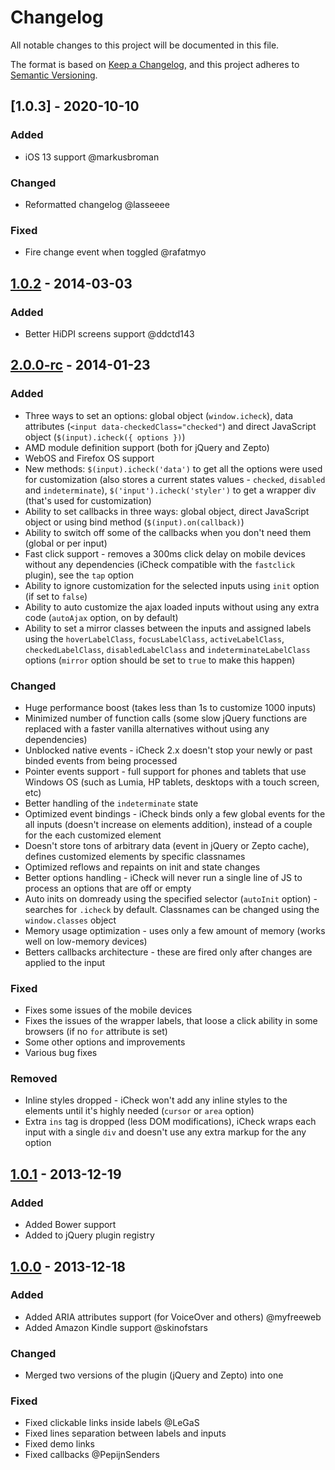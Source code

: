 # Changelog
All notable changes to this project will be documented in this file.

The format is based on [Keep a Changelog](https://keepachangelog.com/en/1.0.0/),
and this project adheres to [Semantic Versioning](https://semver.org/spec/v2.0.0.html).

## [1.0.3] - 2020-10-10

### Added
- iOS 13 support @markusbroman

### Changed
- Reformatted changelog @lasseeee

### Fixed
- Fire change event when toggled @rafatmyo

## [1.0.2] - 2014-03-03

### Added
- Better HiDPI screens support @ddctd143

## [2.0.0-rc] - 2014-01-23

### Added
- Three ways to set an options: global object (`window.icheck`), data attributes (`<input data-checkedClass="checked"`) and direct JavaScript object (`$(input).icheck({ options })`)
- AMD module definition support (both for jQuery and Zepto)
- WebOS and Firefox OS support
- New methods: `$(input).icheck('data')` to get all the options were used for customization (also stores a current states values - `checked`, `disabled` and `indeterminate`), `$('input').icheck('styler')` to get a wrapper div (that's used for customization)
- Ability to set callbacks in three ways: global object, direct JavaScript object or using bind method (`$(input).on(callback)`)
- Ability to switch off some of the callbacks when you don't need them (global or per input)
- Fast click support - removes a 300ms click delay on mobile devices without any dependencies (iCheck compatible with the `fastclick` plugin), see the `tap` option
- Ability to ignore customization for the selected inputs using `init` option (if set to `false`)
- Ability to auto customize the ajax loaded inputs without using any extra code (`autoAjax` option, on by default)
- Ability to set a mirror classes between the inputs and assigned labels using the `hoverLabelClass`, `focusLabelClass`, `activeLabelClass`, `checkedLabelClass`, `disabledLabelClass` and `indeterminateLabelClass` options (`mirror` option should be set to `true` to make this happen)

### Changed
- Huge performance boost (takes less than 1s to customize 1000 inputs)
- Minimized number of function calls (some slow jQuery functions are replaced with a faster vanilla alternatives without using any dependencies)
- Unblocked native events - iCheck 2.x doesn't stop your newly or past binded events from being processed
- Pointer events support - full support for phones and tablets that use Windows OS (such as Lumia, HP tablets, desktops with a touch screen, etc)
- Better handling of the `indeterminate` state
- Optimized event bindings - iCheck binds only a few global events for the all inputs (doesn't increase on elements addition), instead of a couple for the each customized element
- Doesn't store tons of arbitrary data (event in jQuery or Zepto cache), defines customized elements by specific classnames
- Optimized reflows and repaints on init and state changes
- Better options handling - iCheck will never run a single line of JS to process an options that are off or empty
- Auto inits on domready using the specified selector (`autoInit` option) - searches for `.icheck` by default. Classnames can be changed using the `window.classes` object
- Memory usage optimization - uses only a few amount of memory (works well on low-memory devices)
- Betters callbacks architecture - these are fired only after changes are applied to the input

### Fixed
- Fixes some issues of the mobile devices
- Fixes the issues of the wrapper labels, that loose a click ability in some browsers (if no `for` attribute is set)
- Some other options and improvements
- Various bug fixes

### Removed
- Inline styles dropped - iCheck won't add any inline styles to the elements until it's highly needed (`cursor` or `area` option)
- Extra `ins` tag is dropped (less DOM modifications), iCheck wraps each input with a single `div` and doesn't use any extra markup for the any option

## [1.0.1] - 2013-12-19

### Added
- Added Bower support
- Added to jQuery plugin registry

## [1.0.0] - 2013-12-18

### Added
- Added ARIA attributes support (for VoiceOver and others) @myfreeweb
- Added Amazon Kindle support @skinofstars

### Changed
- Merged two versions of the plugin (jQuery and Zepto) into one

### Fixed
- Fixed clickable links inside labels @LeGaS
- Fixed lines separation between labels and inputs
- Fixed demo links
- Fixed callbacks @PepijnSenders

[Unreleased]: https://github.com/fronteed/icheck/compare/2.0.0-rc...HEAD
[2.0.0-rc]: https://github.com/fronteed/icheck/compare/1.0.2...2.0.0-rc
[1.0.2]: https://github.com/fronteed/icheck/compare/1.0.1...1.0.2
[1.0.1]: https://github.com/fronteed/icheck/compare/1.0.0...1.0.1
[1.0.0]: https://github.com/fronteed/icheck/releases/tag/1.0.0
